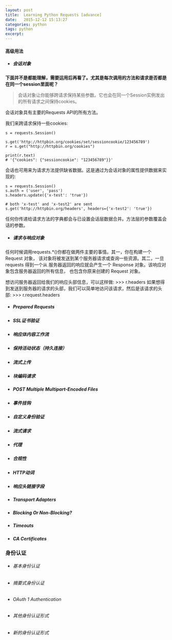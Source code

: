 ```yaml
---
layout: post
title:  Learning Python Requests [advance]
date:   2015-12-12 15:13:27
categories: python
tags: python
excerpt: 
---
```



#### 高级用法
- ##### 会话对象

**下面并不是都能理解，需要运用后再看了。尤其是每次调用的方法和请求是否都是在同一个session里面呢？**

>会话对象让你能够跨请求保持某些参数。它也会在同一个Session实例发出的所有请求之间保持cookies。

会话对象具有主要的Requests API的所有方法。

我们来跨请求保持一些cookies:

	s = requests.Session()
	
	s.get('http://httpbin.org/cookies/set/sessioncookie/123456789')
	r = s.get("http://httpbin.org/cookies")
	
	print(r.text)
	# '{"cookies": {"sessioncookie": "123456789"}}'

会话也可用来为请求方法提供缺省数据。这是通过为会话对象的属性提供数据来实现的:

	s = requests.Session()
	s.auth = ('user', 'pass')
	s.headers.update({'x-test': 'true'})

	# both 'x-test' and 'x-test2' are sent
	s.get('http://httpbin.org/headers', headers={'x-test2': 'true'})

任何你传递给请求方法的字典都会与已设置会话层数据合并。方法层的参数覆盖会话的参数。




- ##### 请求与响应对象

任何时候调用requests.*()你都在做两件主要的事情。其一，你在构建一个 Request 对象， 该对象将被发送到某个服务器请求或查询一些资源。其二，一旦 requests 得到一个从 服务器返回的响应就会产生一个 Response 对象。该响应对象包含服务器返回的所有信息， 也包含你原来创建的 Request 对象。

想访问服务器返回给我们的响应头部信息，可以这样做:
	>>> r.headers
如果想得到发送到服务器的请求的头部，我们可以简单地访问该请求，然后是该请求的头部:
	>>> r.request.headers

- ##### Prepared Requests
- ##### SSL证书验证
- ##### 响应体内容工作流
- ##### 保持活动状态（持久连接）
- ##### 流式上传
- ##### 块编码请求
- ##### POST Multiple Multipart-Encoded Files
- ##### 事件挂钩
- ##### 自定义身份验证
- ##### 流式请求
- ##### 代理
- ##### 合规性
- ##### HTTP动词
- ##### 响应头链接字段
- ##### Transport Adapters
- ##### Blocking Or Non-Blocking?
- ##### Timeouts
- ##### CA Certificates


### 身份认证
- ###### 基本身份认证
- ###### 摘要式身份认证
- ###### OAuth 1 Authentication
- ###### 其他身份认证形式
- ###### 新的身份认证形式



